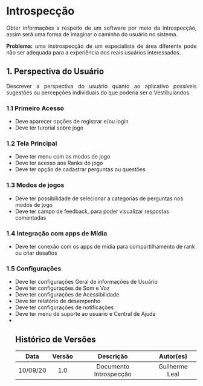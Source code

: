 #  Introspecção

<p align="justify">
Obter informações a respeito de um software por meio da introspecção, assim será uma forma de imaginar o caminho do usuário no sistema.
</p>

<p align="justify"><b>
Problema:</b> uma instrospecção de um especialista de área diferente pode não ser adequada para a experiência dos reais usuários interessados.
</p>

## 1. Perspectiva do Usuário
<p align="justify">
    Descrever a perspectiva do usuário quanto ao aplicativo possíveis sugestões ou percepções individuais do que poderia ser o Vestibulandos.
</p>

### 1.1 Primeiro Acesso
 <ul>
    <li> Deve aparecer opções de registrar e/ou login</li>
    <li> Deve ter turorial sobre  jogo</li>
 </ul>

 ### 1.2 Tela Principal

 <ul> 
    <li>Deve ter menu com os modos de jogo</li>
    <li>Deve ter acesso aos Ranks do jogo</li>
    <li>Deve ter opção de cadastrar perguntas ou questões</li>
</ul>
 
 ### 1.3 Modos de jogos

 <ul>
    <li>Deve ter possibilidade de selecionar a categorias de perguntas nos modos de jogo </li>
    <li>Deve ter campo de feedback, para poder visualizar respostas comentadas</li>
 </ul>

 ### 1.4 Integração com apps de Mídia

 <ul>
    <li>Deve ter conexão com os apps de mídia para compartilhamento de rank ou criar desafios</li>
 </ul>


### 1.5 Configurações

<ul>
    <li>Deve ter configurações Geral de informações de Usuário</li>
    <li>Deve ter configurações de Som e Voz</li>
    <li>Deve ter configurações de Acessibilidade</li>
    <li>Deve ter relatório de desempenho</li>
    <li>Deve ter configurações de notificações</li>
    <li>Deve ter menu de suporte ao usuário e Central de Ajuda</li>
    <li></li>




## Histórico de Versões

|   Data   | Versão |           Descrição           |             Autor(es)              |
|:--------:|:------:|:-----------------------------:|:----------------------------------:|
| 10/09/20 |  1.0   |    Documento Introspecção     |           Guilherme Leal|